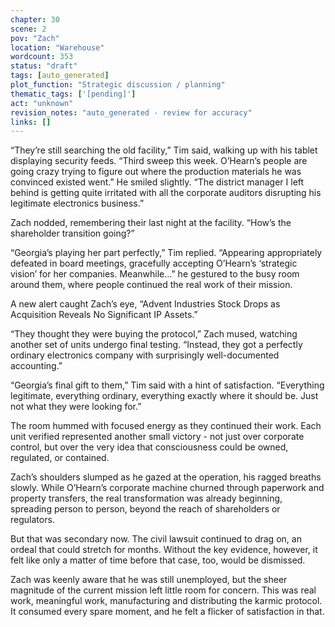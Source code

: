 ```yaml
---
chapter: 30
scene: 2
pov: "Zach"
location: "Warehouse"
wordcount: 353
status: "draft"
tags: [auto_generated]
plot_function: "Strategic discussion / planning"
thematic_tags: ['[pending]']
act: "unknown"
revision_notes: "auto_generated - review for accuracy"
links: []
---
```


“They’re still searching the old facility,” Tim said, walking up with his tablet displaying security feeds. “Third sweep this week. O’Hearn’s people are going crazy trying to figure out where the production materials he was convinced existed went.” He smiled slightly. “The district manager I left behind is getting quite irritated with all the corporate auditors disrupting his legitimate electronics business.” 

Zach nodded, remembering their last night at the facility. “How’s the shareholder transition going?” 

“Georgia’s playing her part perfectly,” Tim replied. “Appearing appropriately defeated in board meetings, gracefully accepting O’Hearn’s ‘strategic vision’ for her companies. Meanwhile…” he gestured to the busy room around them, where people continued the real work of their mission. 

A new alert caught Zach’s eye, “Advent Industries Stock Drops as Acquisition Reveals No Significant IP Assets.” 

“They thought they were buying the protocol,” Zach mused, watching another set of units undergo final testing. “Instead, they got a perfectly ordinary electronics company with surprisingly well-documented accounting.” 

“Georgia’s final gift to them,” Tim said with a hint of satisfaction. “Everything legitimate, everything ordinary, everything exactly where it should be. Just not what they were looking for.” 

The room hummed with focused energy as they continued their work. Each unit verified represented another small victory - not just over corporate control, but over the very idea that consciousness could be owned, regulated, or contained. 

Zach’s shoulders slumped as he gazed at the operation, his ragged breaths slowly. While O’Hearn’s corporate machine churned through paperwork and property transfers, the real transformation was already beginning, spreading person to person, beyond the reach of shareholders or regulators. 

But that was secondary now. The civil lawsuit continued to drag on, an ordeal that could stretch for months. Without the key evidence, however, it felt like only a matter of time before that case, too, would be dismissed. 

Zach was keenly aware that he was still unemployed, but the sheer magnitude of the current mission left little room for concern. This was real work, meaningful work, manufacturing and distributing the karmic protocol. It consumed every spare moment, and he felt a flicker of satisfaction in that.
